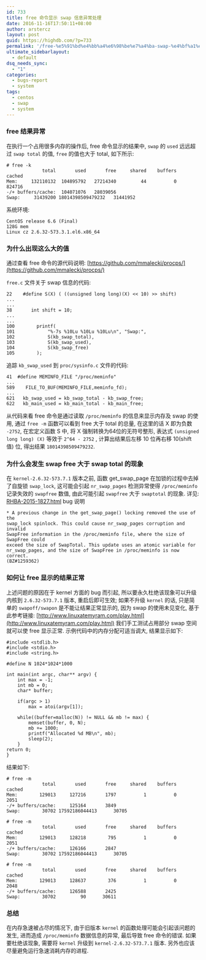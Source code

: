```yaml
---
id: 733
title: free 命令显示 swap 信息异常处理
date: 2016-11-16T17:50:11+08:00
author: arstercz
layout: post
guid: https://highdb.com/?p=733
permalink: '/free-%e5%91%bd%e4%bb%a4%e6%98%be%e7%a4%ba-swap-%e4%bf%a1%e6%81%af%e5%bc%82%e5%b8%b8%e5%a4%84%e7%90%86/'
ultimate_sidebarlayout:
  - default
dsq_needs_sync:
  - "1"
categories:
  - bugs-report
  - system
tags:
  - centos
  - swap
  - system
---
```

### free 结果异常

在执行一个占用很多内存的操作后, free 命令显示的结果中, `swap`  的 `used` 远远超过 `swap total` 的值, `free` 的值也大于 total, 如下所示:
```
# free -k
             total       used       free     shared    buffers     cached
Mem:     132110132  104895792   27214340         44          0     824716
-/+ buffers/cache:  104071076   28039056
Swap:     31439200 18014398509479232   31441952
```

系统环境:
```
CentOS release 6.6 (Final)
128G mem
Linux cz 2.6.32-573.3.1.el6.x86_64
```

### 为什么出现这么大的值

通过查看 free 命令的源代码说明: [https://github.com/mmalecki/procps/](https://github.com/mmalecki/procps/)

`free.c` 文件关于 swap 信息的代码:
```
22    #define S(X) ( ((unsigned long long)(X) << 10) >> shift)
...
...
38       int shift = 10;
...
...
100        printf(
101            "%-7s %10Lu %10Lu %10Lu\n", "Swap:",
102            S(kb_swap_total),
103            S(kb_swap_used),
104            S(kb_swap_free)
105        );
```
追踪 `kb_swap_used` 到 `proc/sysinfo.c` 文件的代码:
```
41  #define MEMINFO_FILE "/proc/meminfo"
...
589    FILE_TO_BUF(MEMINFO_FILE,meminfo_fd);
...
621   kb_swap_used = kb_swap_total - kb_swap_free;
622   kb_main_used = kb_main_total - kb_main_free;
```

从代码来看 free 命令是通过读取 `/proc/meminfo` 的信息来显示内存及 swap 的使用, 通过 `free -m` 函数可以看到 free 大于 total 的总量, 在这里的话 X 即为负数 `-2752`, 在宏定义函数 S 中, 将 X 强制转换为64位的无符号整形, 表达式 `(unsigned long long) (X)`  等效于 `2^64 - 2752` , 计算出结果后左移 10 位再右移 10(shift 值) 位, 得出结果 `18014398509479232`.

### 为什么会发生 swap free 大于 swap total 的现象

在 `kernel-2.6.32-573.7.1` 版本之前, 函数 get_swap_page 在加锁的过程中去掉了自旋锁 `swap_lock`, 这可能会引起 `nr_swap_pages` 检测异常使得 `/proc/meminfo` 记录失效的 `swapfree` 数值, 由此可能引起 `swapfree` 大于 `swaptotal` 的现象. 详见: [RHBA-2015-1827.html](http://rhn.redhat.com/errata/RHBA-2015-1827.html)
bug 说明
```
* A previous change in the get_swap_page() locking removed the use of the
swap_lock spinlock. This could cause nr_swap_pages corruption and invalid
SwapFree information in the /proc/meminfo file, where the size of SwapFree could
exceed the size of SwapTotal. This update uses an atomic variable for
nr_swap_pages, and the size of SwapFree in /proc/meminfo is now correct.
(BZ#1259362) 
```

### 如何让 free 显示的结果正常

上述问题的原因在于 kernel 方面的 bug 而引起, 所以要永久杜绝该现象可以升级内核到 `2.6.32-573.7.1` 版本, 重启后即可生效;
如果不升级 `kernel` 的话, 只是简单的 `swapoff/swapon` 是不能让结果正常显示的, 因为 swap 的使用未见变化, 基于此参考链接: [http://www.linuxatemyram.com/play.html](http://www.linuxatemyram.com/play.html)
我们手工测试占用部分 swap 空间就可以使 free 显示正常. 示例代码中的内存分配可适当调大, 结果显示如下:
```
#include <stdlib.h>
#include <stdio.h>
#include <string.h>

#define N 1024*1024*1000

int main(int argc, char** argv) {
    int max = -1;
    int mb = 0;
    char* buffer;

    if(argc > 1)
        max = atoi(argv[1]);

    while((buffer=malloc(N)) != NULL && mb != max) {
        memset(buffer, 0, N);
        mb += 1000;
        printf("Allocated %d MB\n", mb);
        sleep(2);
    }      
return 0;
}
```
结果如下:
```
# free -m
             total       used       free     shared    buffers     cached
Mem:        129013     127216       1797          1          0       2051
-/+ buffers/cache:     125164       3849
Swap:        30702 17592186044413      30705

# free -m
             total       used       free     shared    buffers     cached
Mem:        129013     128218        795          1          0       2051
-/+ buffers/cache:     126166       2847
Swap:        30702 17592186044413      30705

# free -m
             total       used       free     shared    buffers     cached
Mem:        129013     128637        376          1          0       2048
-/+ buffers/cache:     126588       2425
Swap:        30702         90      30611
```

### 总结

在内存急速被占尽的情况下, 由于旧版本 `kernel` 的函数处理可能会引起该问题的发生, 进而造成 `/proc/meminfo` 数据信息的异常, 最后导致 free 命令的错误. 如果要杜绝该现象, 需要将 `kernel` 升级到 `kernel-2.6.32-573.7.1` 版本. 另外也应该尽量避免运行急速消耗内存的进程.